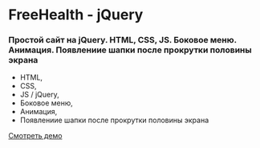 # FreeHealth - jQuery

### Простой сайт на jQuery. HTML, CSS, JS. Боковое меню. Анимация. Появлениие шапки после прокрутки половины экрана

- HTML,
- CSS,
- JS / jQuery,
- Боковое меню,
- Анимация,
- Появлениие шапки после прокрутки половины экрана

[Смотреть демо](https://kovalchuk-alexandr.github.io/freelanceportfolio/)
